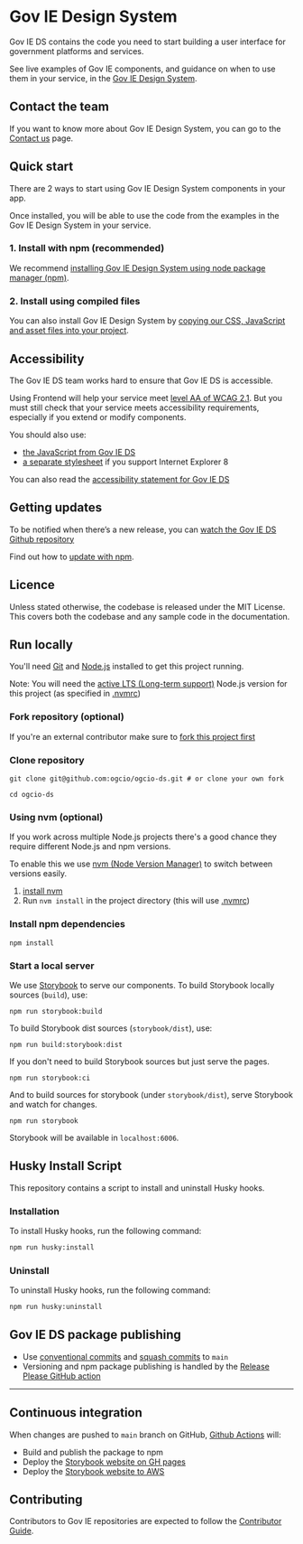 # Gov IE Design System

Gov IE DS contains the code you need to start building a user interface for government platforms and services.

See live examples of Gov IE components, and guidance on when to use them in your service, in the [Gov IE Design System](https://ogcio.github.io/ogcio-ds/).

## Contact the team

If you want to know more about Gov IE Design System, you can go to the [Contact us](https://www.design-system.ogcio.gov.ie/contact/) page.

## Quick start

There are 2 ways to start using Gov IE Design System components in your app.

Once installed, you will be able to use the code from the examples in the Gov IE Design System in your service.

### 1. Install with npm (recommended)

We recommend [installing Gov IE Design System using node package manager
(npm)](https://ogcio.github.io/ogcio-ds/?path=/docs/docs-install-with-npm--docs).

### 2. Install using compiled files

You can also install Gov IE Design System by [copying our CSS, JavaScript and asset files into your project](https://ogcio.github.io/ogcio-ds/?path=/docs/docs-install-using-precompiled-files--docs).

## Accessibility

The Gov IE DS team works hard to ensure that Gov IE DS is accessible.

Using Frontend will help your service meet [level AA of WCAG 2.1](https://www.w3.org/TR/WCAG21/). But you must still check that your service meets accessibility requirements, especially if you extend or modify components.

You should also use:

- [the JavaScript from Gov IE DS](https://ogcio.github.io/ogcio-ds/?path=/docs/docs-import-css-assets-and-javascript--docs)
- [a separate stylesheet](https://ogcio.github.io/ogcio-ds/?path=/docs/docs-support-internet-explorer-8--docs) if you support Internet Explorer 8

You can also read the [accessibility statement for Gov IE DS](https://www.design-system.ogcio.gov.ie/accessibility/)

## Getting updates

To be notified when there’s a new release, you can [watch the Gov IE DS Github repository](https://docs.github.com/en/github/managing-subscriptions-and-notifications-on-github/setting-up-notifications/configuring-notifications#configuring-your-watch-settings-for-an-individual-repository)

Find out how to [update with npm](https://ogcio.github.io/ogcio-ds/?path=/story/docs-update-with-npm--docs/).

## Licence

Unless stated otherwise, the codebase is released under the MIT License. This
covers both the codebase and any sample code in the documentation.

## Run locally

You'll need [Git](https://help.github.com/articles/set-up-git/) and [Node.js](https://nodejs.org/en/) installed to get this project running.

Note: You will need the [active LTS (Long-term support)](https://github.com/nodejs/Release#release-schedule) Node.js version for this project (as specified in [.nvmrc](./.nvmrc))

### Fork repository (optional)

If you're an external contributor make sure to [fork this project first](https://help.github.com/articles/fork-a-repo/)

### Clone repository

```
git clone git@github.com:ogcio/ogcio-ds.git # or clone your own fork

cd ogcio-ds
```

### Using nvm (optional)

If you work across multiple Node.js projects there's a good chance they require different Node.js and npm versions.

To enable this we use [nvm (Node Version Manager)](https://github.com/creationix/nvm) to switch between versions easily.

1. [install nvm](https://github.com/creationix/nvm#installation)
2. Run `nvm install` in the project directory (this will use [.nvmrc](./.nvmrc))

### Install npm dependencies

```
npm install
```

### Start a local server

We use [Storybook](https://storybook.js.org/) to serve our components. To build Storybook locally sources (`build`), use:

```
npm run storybook:build
```

To build Storybook dist sources (`storybook/dist`), use:

```
npm run build:storybook:dist
```

If you don't need to build Storybook sources but just serve the pages.

```
npm run storybook:ci
```

And to build sources for storybook (under `storybook/dist`), serve Storybook and watch for changes.

```
npm run storybook
```

Storybook will be available in `localhost:6006`.

## Husky Install Script

This repository contains a script to install and uninstall Husky hooks.

### Installation

To install Husky hooks, run the following command:

```bash
npm run husky:install
```

### Uninstall

To uninstall Husky hooks, run the following command:

```bash
npm run husky:uninstall
```

## Gov IE DS package publishing

- Use [conventional commits](https://www.conventionalcommits.org/en/v1.0.0/) and [squash commits](https://github.com/googleapis/release-please?tab=readme-ov-file#linear-git-commit-history-use-squash-merge) to `main`
- Versioning and npm package publishing is handled by the [Release Please GitHub action](https://github.com/google-github-actions/release-please-action)

---

## Continuous integration

When changes are pushed to `main` branch on GitHub, [Github Actions][github-actions] will:

- Build and publish the package to npm
- Deploy the [Storybook website on GH pages](https://ogcio.github.io/ogcio-ds/)
- Deploy the [Storybook website to AWS](https://storybook.design-system.ogcio.gov.ie/)

[github-actions]: https://github.com/ogcio/ogcio-ds/tree/main/.github/workflows

## Contributing

Contributors to Gov IE repositories are expected to follow the [Contributor Guide](https://ogcio.github.io/ogcio-ds-website/help/how-to-contribute/).

